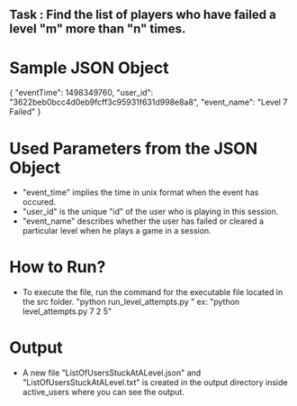 ## Task : Find the list of players who have failed a level "m" more than "n" times.

# Sample JSON Object
{
      "eventTime": 1498349760,
      "user_id": "3622beb0bcc4d0eb9fcff3c95931f631d998e8a8",
      "event_name": "Level 7 Failed"
}

# Used Parameters from the JSON Object
- "event_time" implies the time in unix format when the event has occured. 
- "user_id" is the unique "id" of the user who is playing in this session.
- "event_name" describes whether the user has failed or cleared a particular level when he plays a game in a session.

# How to Run?
- To execute the file, run the command for the executable file located in the src folder.
"python run_level_attempts.py <threshold lower_bound_attempts> <threshold upper_bound_attempts>"
ex: "python level_attempts.py 7 2 5"

# Output
- A new file "ListOfUsersStuckAtALevel.json" and "ListOfUsersStuckAtALevel.txt" is created in the output directory inside active_users where you can see the output.

